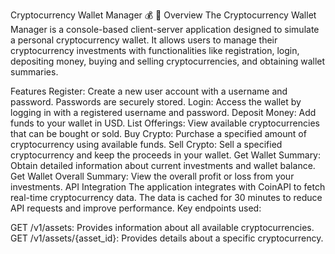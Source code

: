 Cryptocurrency Wallet Manager 💰 💸
Overview
The Cryptocurrency Wallet Manager is a console-based client-server application designed to simulate a personal cryptocurrency wallet. It allows users to manage their cryptocurrency investments with functionalities like registration, login, depositing money, buying and selling cryptocurrencies, and obtaining wallet summaries.

Features
Register: Create a new user account with a username and password. Passwords are securely stored.
Login: Access the wallet by logging in with a registered username and password.
Deposit Money: Add funds to your wallet in USD.
List Offerings: View available cryptocurrencies that can be bought or sold.
Buy Crypto: Purchase a specified amount of cryptocurrency using available funds.
Sell Crypto: Sell a specified cryptocurrency and keep the proceeds in your wallet.
Get Wallet Summary: Obtain detailed information about current investments and wallet balance.
Get Wallet Overall Summary: View the overall profit or loss from your investments.
API Integration
The application integrates with CoinAPI to fetch real-time cryptocurrency data. The data is cached for 30 minutes to reduce API requests and improve performance. Key endpoints used:

GET /v1/assets: Provides information about all available cryptocurrencies.
GET /v1/assets/{asset_id}: Provides details about a specific cryptocurrency.
